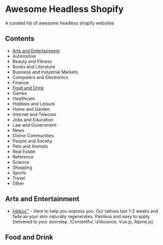 # Awesome Headless Shopify
A curated list of awesome headless shopify websites

## Contents
- [Arts and Entertainment](arts-and-entertainment)
- Automotive
- Beauty and Fitness
- Books and Literature
- Business and Industrial Markets
- Computers and Electronics
- Finance
- [Food and Drink](#food-and-drink)
- Games
- Healthcare
- Hobbies and Leisure
- Home and Garden
- Internet and Telecom
- Jobs and Education
- Law and Government
- News
- Online Communities
- People and Society
- Pets and Animals
- Real Estate
- Reference
- Science
- Shopping
- Sports
- Travel
- Other

## Arts and Entertainment
- [Inkbox™](https://inkbox.com/) - Here to help you express you. Our tattoos last 1-2 weeks and fade as your skin naturally regenerates. Painless and easy to apply. Delivered to your doorstep. (Contentful, Unbounce, Vue.js, Alpine.js)

## Food and Drink
